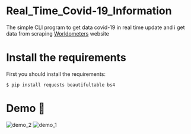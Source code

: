 
# Real_Time_Covid-19_Information
The simple CLI program to get data covid-19 in real time update and i get data from scraping [Worldometers](https://worldometers.info/) website
# Install the requirements
First you should install the requirements:
```
$ pip install requests beautifultable bs4
```
# Demo :tada:
![demo_2](https://user-images.githubusercontent.com/77124662/132586947-75e230f8-c47d-440a-990e-df516e4db30b.PNG)
![demo_1](https://user-images.githubusercontent.com/77124662/132586935-64edfb99-53fd-4ecb-a654-5e0517fd6559.PNG)

